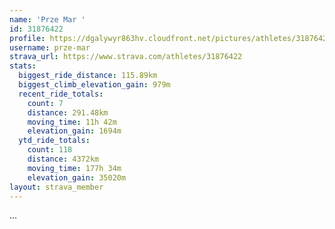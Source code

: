 ```yaml
---
name: 'Prze Mar '
id: 31876422
profile: https://dgalywyr863hv.cloudfront.net/pictures/athletes/31876422/22548952/3/large.jpg
username: prze-mar
strava_url: https://www.strava.com/athletes/31876422
stats:
  biggest_ride_distance: 115.89km
  biggest_climb_elevation_gain: 979m
  recent_ride_totals:
    count: 7
    distance: 291.48km
    moving_time: 11h 42m
    elevation_gain: 1694m
  ytd_ride_totals:
    count: 118
    distance: 4372km
    moving_time: 177h 34m
    elevation_gain: 35020m
layout: strava_member
--- 
```

...
